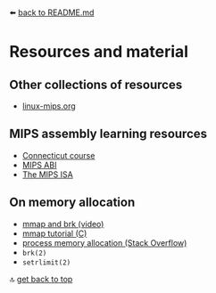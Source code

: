 :arrow_left: [back to README.md](README.md)


# Resources and material

## Other collections of resources
- [linux-mips.org](https://www.linux-mips.org/wiki/Main_Page)

## MIPS assembly learning resources
- [Connecticut course](https://chortle.ccsu.edu/AssemblyTutorial/index.html)
- [MIPS ABI](https://www.linux-mips.org/pub/linux/mips/doc/ABI/mipsabi.pdf)
- [The MIPS ISA](https://www.mips.com/products/mips-isa)

## On memory allocation
- [mmap and brk (video)](https://youtu.be/XV5sRaSVtXQ)
- [mmap tutorial (C)](https://linuxhint.com/using_mmap_function_linux)
- [process memory allocation (Stack Overflow)](https://stackoverflow.com/a/6990428/11378605)
- `brk(2)`
- `setrlimit(2)`



:top: [get back to top](#Resources-and-material)
